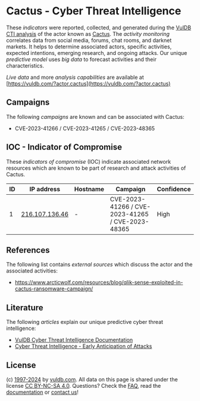 # Cactus - Cyber Threat Intelligence

These _indicators_ were reported, collected, and generated during the [VulDB CTI analysis](https://vuldb.com/?kb.cti) of the actor known as [Cactus](https://vuldb.com/?actor.cactus). The _activity monitoring_ correlates data from social media, forums, chat rooms, and darknet markets. It helps to determine associated actors, specific activities, expected intentions, emerging research, and ongoing attacks. Our unique _predictive model_ uses _big data_ to forecast activities and their characteristics.

_Live data_ and more _analysis capabilities_ are available at [https://vuldb.com/?actor.cactus](https://vuldb.com/?actor.cactus)

## Campaigns

The following _campaigns_ are known and can be associated with Cactus:

* CVE-2023-41266 / CVE-2023-41265 / CVE-2023-48365

## IOC - Indicator of Compromise

These _indicators of compromise_ (IOC) indicate associated network resources which are known to be part of research and attack activities of Cactus.

ID | IP address | Hostname | Campaign | Confidence
-- | ---------- | -------- | -------- | ----------
1 | [216.107.136.46](https://vuldb.com/?ip.216.107.136.46) | - | CVE-2023-41266 / CVE-2023-41265 / CVE-2023-48365 | High

## References

The following list contains _external sources_ which discuss the actor and the associated activities:

* https://www.arcticwolf.com/resources/blog/qlik-sense-exploited-in-cactus-ransomware-campaign/

## Literature

The following _articles_ explain our unique predictive cyber threat intelligence:

* [VulDB Cyber Threat Intelligence Documentation](https://vuldb.com/?kb.cti)
* [Cyber Threat Intelligence - Early Anticipation of Attacks](https://www.scip.ch/en/?labs.20201022)

## License

(c) [1997-2024](https://vuldb.com/?kb.changelog) by [vuldb.com](https://vuldb.com/?kb.about). All data on this page is shared under the license [CC BY-NC-SA 4.0](https://creativecommons.org/licenses/by-nc-sa/4.0/). Questions? Check the [FAQ](https://vuldb.com/?kb.faq), read the [documentation](https://vuldb.com/?kb) or [contact us](https://vuldb.com/?contact)!
